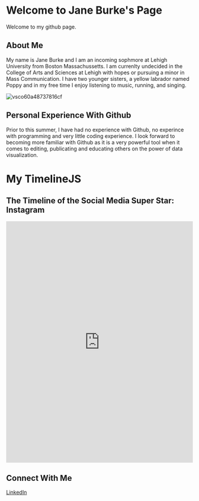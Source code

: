 # Welcome to Jane Burke's Page

Welcome to my github page. 

## About Me 
My name is Jane Burke and I am an incoming sophmore at Lehigh University from Boston Massachussetts. I am currenlty undecided in the College of Arts and Sciences at Lehigh with hopes or pursuing a minor in Mass Communication. I have two younger sisters, a yellow labrador named Poppy and in my free time I enjoy listening to music, running, and singing.  

![vsco60a48737816cf](https://user-images.githubusercontent.com/109491577/179435942-08782dcb-d837-4375-ab46-1acfdb54e3a6.jpg)


## Personal Experience With Github 
Prior to this summer, I have had no experience with Github, no experince with programming and very little coding experience. I look forward to becoming more familiar with Github as it is a very powerful tool when it comes to editing, publicating and educating others on the power of data visualization.  

# My TimelineJS
## The Timeline of the Social Media Super Star: Instagram 
<iframe src='https://cdn.knightlab.com/libs/timeline3/latest/embed/index.html?source=1iGL2M6sNxSxQX8pT0p-c4G_TWYBwuG15LA0ltP4DJpE&font=Default&lang=en&initial_zoom=2&height=650' width='100%' height='650' webkitallowfullscreen mozallowfullscreen allowfullscreen frameborder='0'></iframe>

## Connect With Me 
[LinkedIn](https://www.linkedin.com/in/jane-burke-6b058b185?trk=people-guest_people_search-card)

